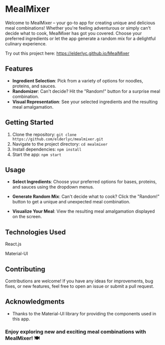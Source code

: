 # MealMixer

Welcome to MealMixer – your go-to app for creating unique and delicious meal combinations! Whether you're feeling adventurous or simply can't decide what to cook, MealMixer has got you covered. Choose your preferred ingredients or let the app generate a random mix for a delightful culinary experience.

Try out this project here: https://elderlyc.github.io/MealMixer

## Features

- **Ingredient Selection**: Pick from a variety of options for noodles, proteins, and sauces.
- **Randomizer**: Can't decide? Hit the "Random!" button for a surprise meal combination.
- **Visual Representation**: See your selected ingredients and the resulting meal amalgamation.

## Getting Started

1. Clone the repository: `git clone https://github.com/elderlyc/mealmixer.git`
2. Navigate to the project directory: `cd mealmixer`
3. Install dependencies: `npm install`
4. Start the app: `npm start`

## Usage

- **Select Ingredients**: Choose your preferred options for bases, proteins, and sauces using the dropdown menus.

- **Generate Random Mix**: Can't decide what to cook? Click the "Random!" button to get a unique and unexpected meal combination.

- **Visualize Your Meal**: View the resulting meal amalgamation displayed on the screen.

## Technologies Used

React.js

Material-UI

## Contributing

Contributions are welcome! If you have any ideas for improvements, bug fixes, or new features, feel free to open an issue or submit a pull request.

## Acknowledgments

- Thanks to the Material-UI library for providing the components used in this app.

### Enjoy exploring new and exciting meal combinations with MealMixer! 🍽️
